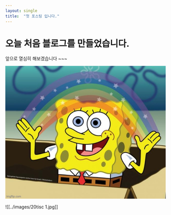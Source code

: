 ```yaml
---
layout: single
title:  "첫 포스팅 입니다."
---
```



# 오늘 처음 블로그를 만들었습니다.

앞으로 열심히 해보겠습니다 ~~~

![9ewcwv](../images/2024-12-23-first/9ewcwv.jpg)

![[../images/20tisc 1.jpg]]